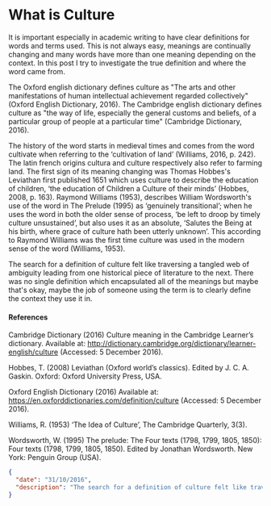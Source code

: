 # What is Culture

It is important especially in academic writing to have clear definitions for words and terms used. This is not always easy, meanings are continually changing and many words have more than one meaning depending on the context. In this post I try to investigate the true definition and where the word came from.

The Oxford english dictionary defines culture as "The arts and other manifestations of human intellectual achievement regarded collectively" (Oxford English Dictionary, 2016). The Cambridge english dictionary  defines culture as "the way of life, especially the general customs and beliefs, of a particular group of people at a particular time" (Cambridge Dictionary, 2016).

The history of the word starts in medieval times and comes from the word cultivate when referring to the ‘cultivation of land’ (Williams, 2016, p. 242). The latin french origins cultura and culture respectively also refer to farming land. The first sign of its meaning changing was Thomas Hobbes's Leviathan first published 1651 which uses culture to describe the education of children, ‘the education of Children a Culture of their minds’ (Hobbes, 2008, p. 163). Raymond Williams (1953), describes William Wordsworth's use of the word in The Prelude (1995) as ‘genuinely transitional’; when he uses the word in both the older sense of process, ‘be left to droop by timely culture unsustained’, but also uses it as an absolute, ‘Salutes the Being at his birth, where grace of culture hath been utterly unknown’. This according to Raymond Williams was the first time culture was used in the modern sense of the word (Williams, 1953).

The search for a definition of culture felt like traversing a tangled web of ambiguity leading from one historical piece of literature to the next. There was no single definition which encapsulated all of the meanings but maybe that's okay, maybe the job of someone using the term is to clearly define the context they use it in.

#### References

Cambridge Dictionary (2016) Culture meaning in the Cambridge Learner’s dictionary. Available at: http://dictionary.cambridge.org/dictionary/learner-english/culture (Accessed: 5 December 2016).

Hobbes, T. (2008) Leviathan (Oxford world’s classics). Edited by J. C. A. Gaskin. Oxford: Oxford University Press, USA.

Oxford English Dictionary (2016) Available at: https://en.oxforddictionaries.com/definition/culture (Accessed: 5 December 2016).

Williams, R. (1953) ‘The Idea of Culture’, The Cambridge Quarterly, 3(3).

Wordsworth, W. (1995) The prelude: The Four texts (1798, 1799, 1805, 1850): Four texts (1798, 1799, 1805, 1850). Edited by Jonathan Wordsworth. New York: Penguin Group (USA).

```json
{
  "date": "31/10/2016",
  "description": "The search for a definition of culture felt like traversing a tangled web of ambiguity leading from one historical piece of literature to the next."
}
```

